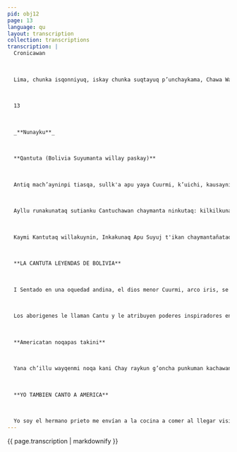 ```yaml
---
pid: obj12
page: 13
language: qu
layout: transcription
collection: transcriptions
transcription: |
  Cronicawan
  
  
  
  Lima, chunka isqonniyuq, iskay chunka suqtayuq p’unchaykama, Chawa Warki killa 1975
  
  
  
  13
  
  
  
  _**Nunayku**_
  
  
  
  **Qantuta (Bolivia Suyumanta willay paskay)**
  
  
  
  Antiq mach’ayninpi tiasqa, sullk'a apu yaya Cuurmi, k’uichi, kausayninmanta ñakapakuspa. Llakiynin qonqay munananpaj, maynin mayninmanta, kinsa llunp’i liwiñanta wayraman wisch’uspa, kaytaj, hatunkaray kinrayta ruwaspa, chinpa urqoq mukukunman chayachispa Khaynatan pacha kausayninta sipisqa. Chaymanta, p’ujllayninwan sayk’usqachaymanta ima sumaj kaynin wich’isqanmantawan, liwiñata aysaspa, auqay illapa, llakiyninta qhastuspa. Usurimantataj sumaj kayniy huj tuylla kausaypaj ¿lmapajtaj kanmanri tukuy llump’iyuq kapusqayri? ¿lmapajtajsi noqallapi hunt'ayman? ¡Ayau! Wayna Yaya laki kausayniyuj, sumaj kaynintaj kikillantaj imayna kay nuna nina iwiraqocha Taytay!, kamachiy sagenaypaj kay ñuñuypi wagaychasqay p’uytuta runakunaman, ¡usuri runakuna! ; wañuj wawaykikuna, mana saykuj kausanku sumaj kaywan ch’akichiskunpanku Tata kjunu, Yayan wiñay rit'ikunamanta, saminchasqataj Yayakunawan pacha kausaynin rayku, p’achallisqataj paraqay sansaj yacollawan, imayna ch’usihina, kharu pachamanta uyarimusqa Cuurmij waqapakuyninta chaymanta mana imatapas ruway ta atisqachu upallachinanpaj Wayna Yayata....... Cuurmi, hujmanta, liwiñanta wisch’umullantaj, wajmanta llakipi chinkaspa. Ayau nina nanay kay wijsanniyta k’anchachispa! ¿Imaraykutaj noqapiri wañunman kay runa masiykunawan rakiyri?......... Chay yupaychana Kjunu manchayta llanthuyachisqe samayninwan mana Wayna Yayaj willakuynin qasi qasiy ninta gonchoyachinanpa). II Wakin Kollasuyuj yunkankunapi, hatunkaray kayninmanta, sillantaj huj yura, yuraj punki t'ikayoq, huj wata killalla rikhurimun, pisi wayra chhapchiritintaj, estambres y pistilosninta, supayta kuyuchispa, sumaj takikunata t'oqachimun.
  
  
  
  Ayllu runakunataq sutianku Cantuchawan chaymanta ninkutaq: kilkilkunatas yuyay kallpachan sumaj q'aparijninta muskijtinku. III Wiraqocha, Yayakunaq Apu Taytan, uyarisqa wayna Apu Yayaq waqakuyninta; ancha songo khuyayninmanta, maskaspa imaynatas Cuurmiq llakiyninta pisiyachinman. ... Wajqh’asqataq chaymanta phiñasqa, wayna Apu Yayayata kutipanasqa: —Sonqo munayniyki manan willka chaninkiymantachu. Pacha kausaj mich’a runallan, kausan chaymanta wañuntaq wiñay pachawan phutisqa. Qanmi kanki Apu Yayakunaq willka paskaynin ¡Apu Yayakunaqa wiñay kausajsikanku imayna runakuna chinkay tukukuq kanku! Uyarinin willarikuyniykita chaymanta imayna taytayki hina wañukuyniykiwan hunt'akuni. Cuurmi uyarimuy, kallpay atipakuj wayna, mana tupaj niyuq wayna; ayau kantucha sijlla t'ikarij, rit'i sansaj, chaymanta llump’ajlla, Qollasuyuq wayqo sunqonkunapi, sayway yamanchakunki Mama Pajsi, mama killa, hanaq pacha chaupinpi churakujtin. Cuurmitaq taytanta uyarisqa chaymanta huj killa tutapi, g'ellumanta lirp’uspa, khuyaymanta khatatataspa, churakun qhasqonpi Kantuchata Paytaq samarin ukhullanmantaña yuyay chinkachij Kantuchaj "apayninta, chaymanta payñataj sansaj rit'i yoraq, ap’ipaykuyninpitaj k’askachikuspa Cuurmij llump’ankuna. Chay hujrijchag tinkuy mantas chhichispallaplla t'ikata kinsa k’uichij kinsa llump’anwan: puka, q’ello chaymanta q'omer. IV Wiraqochataq kusi wayt'ansami, anaykuninta qhawan chaymanta kachamun Wayra Tatata, wayraq apu yayan, Kantuchaq mujunta ch'eqerichimunanpaq t'akaspa killasu-yuj tawa suyunkunapi, hinas pataq chayraq Cuurmi munayninta hunt'anman pachapi wiñaypaq kausayninta.
  
  
  
  Kaymi Kantutaq willakuynin, Inkakunaq Apu Suyuj t'ikan chaymantañataq kunanllaqta unancha Bolivia suyumanta.
  
  
  
  **LA CANTUTA LEYENDAS DE BOLIVIA**
  
  
  
  I Sentado en una oquedad andina, el dios menor Cuurmi, arco iris, se lamentaba de su destino. Para soslayar su pena, rato a rato lanzaba a los vientos su liwiña tricolor que, formando una gigantesca parábola, iba a tocar la cúspide del monte opuesto. Así mataba su tiempo. Luego, cansado de su juego y de espectar la belleza que dura sólo instantes. ¿De que sirve que yo sea poseedor de todos los colores? ¿Por qué debo retenerlos en mí? ¡Oh! triste suerte del dios joven cuya belleza es semejante a un fuego fátuo. ¡Padre Wiracochal permite que entregue este manantial guardado en mi seno a los hombres, imiserables seres! , tus mortales criaturas, que viven incesantes en su sed de belleza. . . . . . . Tata Kjunu, dios de las nieves eternas, venerable en tre los dioses por su edad vestido de alba yacolla, especie de manteo, desde lejos escuchaba los lamentos de Cuurmi y nada podía hacer para consolar al joven dios.. . . . . Cuurmi, nuevamente lanzaba su liwiña, para después sumergirse en el sopor de su tristeza: —¡Oh dolor de fuego que enciendes mis entrañas! ¿Por que debe morir en mí lo que puedo compartir con los humanos? El venerable Kjnu ensombrecía el horizonte con su aliento para que las quejas del dios joven no enturbiaran su paz II En la espesura de los valles del dilatado Kollasuyu crece una planta, cuyas flores, camánulas blancas, en cierta época del año, al roce de un ligere vientecillo, hacen vibrar su estambres y pistilos, tan intensamente, que tañen melodías de singular acento.
  
  
  
  Los aborigenes le llaman Cantu y le atribuyen poderes inspiradores en los músicos que se acercan a sentir su fragancia. III Wiracocha, padre de dioses, escuchó las lamentaciones del dios joven; se dolió hondo y buscó la manera de amenguar la tristeza de Cuurmi. ..... Le llamó y, severo, recriminó al dios joven: —Tus afanes son impropios de tu calidad. Sólo el hombre, mísero mortal, vive y muere transido de eternidad. Tu eres progenie de dioses ¡Los dioses son tan eternos como efímeros son los hombres! He escuchado tus quejas y como padre tuyo he hecho mia tu desesperanza. Escucha Cuurmi, joven impetuoso e imcomprable; Cantu, la hermosa flor, inmaculada y virgen, que mora en los bajíos de Kollasuyu, la desposarás cuando Mama Pajsi, madre luna se encuentre en el cenit. Cuurmi obededeció a su padre y en una noche de luna traslúcide palidez, estremecido de amor, atrajo a su pecho a Cantu, y ella, campánula alba, en su entrega se impregnó de los colores de Cuurmi. Del insólito acoplamiento germinó una. delicada flor con los tres colores del arco iris: rojo, amarillo y verde. IV Wiracocha, rebosando de dicha, observó su milagro y mandó a Huayra Tata, dios del viento, que esparciera la semilla de Cantu, por los cuatro confines del Kollasyuy para que así Cuumi cumpliera su deseo de eternizarse sobre la tierra. V Esta es la leyenda de la Cantuta, flor imperial de los Incas, y hoy símbolo patrio de la República de Bolivia ANTONIO PAREDES— CANDIA
  
  
  
  **Americatan noqapas takini**
  
  
  
  Yana ch’illu wayqenmi noqa kani Chay raykun g’oncha punkuman kachawanku Tapurikug chayamujtin Aswansi asiymanta wañuni Allinta saqsaspa Kallpayoq wiñaspa Q'aya pacha hamp’ara patapi tiyamusaq Tapurikuj kutimujtin. Manacha pipas maypas atinqachu kamachiwayta Q'oncha punkupi mikhumunaypaq. Chayraqcha qhawarinqaku ¡Achala! Añaña kasqayta Chaymantacha p’enqakunqaku ¡Americamantan noqapas kani!
  
  
  
  **YO TAMBIEN CANTO A AMERICA**
  
  
  
  Yo soy el hermano prieto me envían a la cocina a comer al llegar visita pero me río y como bien y crezco fuerte. Mañana estaré a la mesa cuando llegue la visita. Y nadie se atreverá a decirme que coma en la cocina. Entonces además, verán que bonito soy y tendrán vergüenza ¡Yo también soy América! LANGSTON HUGHS
---
```


{{ page.transcription | markdownify }}
